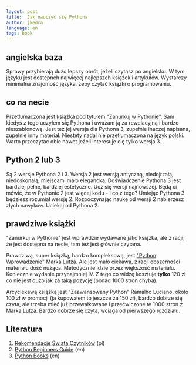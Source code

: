 ```yaml
---
layout: post
title:  Jak nauczyć się Pythona
author: jkedra
language: en
tags: book
---
```


## angielska baza
Sprawy przybierają dużo lepszy obrót, jeżeli czytasz po angielsku.
W tym języku jest dostępnch najwięcej najlepszch książek i artykułów.
Wystarczy minimalna znajomość języka, żeby czytać książki o programowaniu.

## co na necie
Przetłumaczona jest książka pod tytułem
["Zanurkuj w Pythonie"](https://pl.wikibooks.org/wiki/Zanurkuj_w_Pythonie).
Sam kiedyś z tego uczyłem się Pythona i uważam ją za rewelacyjną i bardzo
nieszablonową. Jest też jej wersja dla Pythona 3, zupełnie inaczej napisana,
zupełnie inny materiał. Niestety nadal nie przetłumaczona na język polski.
Warto przeczytać obie nawet jeżeli interesuje cię tylko wersja 3.

## Python 2 lub 3
Są 2 wersje Pythona 2 i 3. Wersja 2 jest wersją antyczną, niedojrzałą,
niedoskonałą, miejscami mało elegancką. Doświadczenie Pythona 3 jest
bardziej pełne, bardziej estetyczne. Ucz się wersji najnowszej.
Będą ci mówić, że w Pythonie 2 jest więcej kodu - i co z tego? 
Umiejąc Pythona 3 będziesz rozumiał wersję 2. Rozpoczynając naukę
od wersji 2 nabierzesz złych nawyków. Uciekaj od Pythona 2.

## prawdziwe książki
"Zanurkuj w Pythonie" jest wprawdzie wydawane jako książka, ale z racji,
że jest dostępna na necie, tam też jest głównie czytana.

Prawdziwą, super książką, bardzo kompleksową, jest ["Python Wprowadzenie"][1]
Marka Lutza. Ale jest mało ciekawa, z racji obszerności materiału dość nużąca.
Metodycznie idzie przez większość materiału. Koniecznie wydanie przynajmniej Ⅳ.
Z tego co widzę kosztuje __tylko__ 120 zł co nie jest dużo jak za taką pozycję
(ponad 1000 stron chyba).

Arcyciekawą książką jest "Zaawansowany Python" Ramalho Luciano, około 100 zł w
promocji (ja kupowałem to jeszcze za 150 zł), bardzo dobrze się czyta, ale
trzeba mieć już przewałkowane i przećwiczone te 1000 stron z Marka Lutza.
Bardzo dobrze się czyta, wciąga od pierwszego rozdziału.

## Literatura

1. [Rekomendacje Świata Czytników](http://swiatczytnikow.pl/ksiazki-o-jezyku-python-o-40-taniej-promocja-i-nasze-rekomendacje/) (pl)
2. [Python Beginners Guide](https://wiki.python.org/moin/BeginnersGuide) (en)
2. [Python Books](https://wiki.python.org/moin/PythonBooks) (en)


[1]: http://helion.pl/ksiazki/python-wprowadzenie-wydanie-iv-mark-lutz,pytho4.htm

